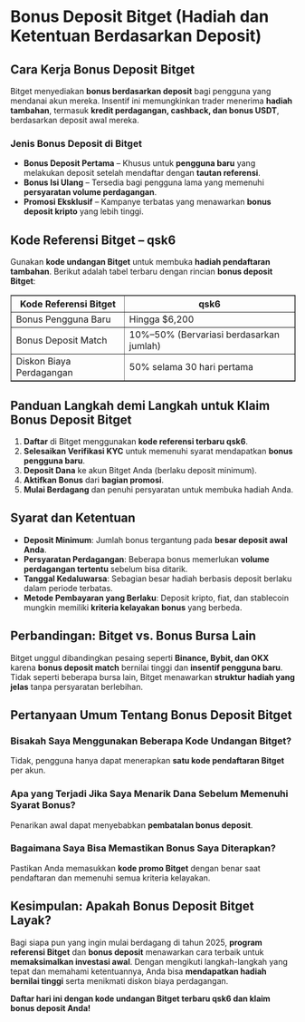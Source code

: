<h1>Bonus Deposit Bitget (Hadiah dan Ketentuan Berdasarkan Deposit)</h1>
<h2>Cara Kerja Bonus Deposit Bitget</h2>
<p>Bitget menyediakan <strong>bonus berdasarkan deposit</strong> bagi pengguna yang mendanai akun mereka. Insentif ini memungkinkan trader menerima <strong>hadiah tambahan</strong>, termasuk <strong>kredit perdagangan, cashback, dan bonus USDT</strong>, berdasarkan deposit awal mereka.</p>

<h3>Jenis Bonus Deposit di Bitget</h3>
<ul>
    <li><strong>Bonus Deposit Pertama</strong> – Khusus untuk <strong>pengguna baru</strong> yang melakukan deposit setelah mendaftar dengan <strong>tautan referensi</strong>.</li>
    <li><strong>Bonus Isi Ulang</strong> – Tersedia bagi pengguna lama yang memenuhi <strong>persyaratan volume perdagangan</strong>.</li>
    <li><strong>Promosi Eksklusif</strong> – Kampanye terbatas yang menawarkan <strong>bonus deposit kripto</strong> yang lebih tinggi.</li>
</ul>

<h2>Kode Referensi Bitget – qsk6</h2>
<p>Gunakan <strong>kode undangan Bitget</strong> untuk membuka <strong>hadiah pendaftaran tambahan</strong>. Berikut adalah tabel terbaru dengan rincian <strong>bonus deposit Bitget</strong>:</p>

<table border="1">
    <tr>
        <th>Kode Referensi Bitget</th>
        <th>qsk6</th>
    </tr>
    <tr>
        <td>Bonus Pengguna Baru</td>
        <td>Hingga $6,200</td>
    </tr>
    <tr>
        <td>Bonus Deposit Match</td>
        <td>10%–50% (Bervariasi berdasarkan jumlah)</td>
    </tr>
    <tr>
        <td>Diskon Biaya Perdagangan</td>
        <td>50% selama 30 hari pertama</td>
    </tr>
</table>

<h2>Panduan Langkah demi Langkah untuk Klaim Bonus Deposit Bitget</h2>
<ol>
    <li><strong>Daftar</strong> di Bitget menggunakan <strong>kode referensi terbaru qsk6</strong>.</li>
    <li><strong>Selesaikan Verifikasi KYC</strong> untuk memenuhi syarat mendapatkan <strong>bonus pengguna baru</strong>.</li>
    <li><strong>Deposit Dana</strong> ke akun Bitget Anda (berlaku deposit minimum).</li>
    <li><strong>Aktifkan Bonus</strong> dari <strong>bagian promosi</strong>.</li>
    <li><strong>Mulai Berdagang</strong> dan penuhi persyaratan untuk membuka hadiah Anda.</li>
</ol>

<h2>Syarat dan Ketentuan</h2>
<ul>
    <li><strong>Deposit Minimum</strong>: Jumlah bonus tergantung pada <strong>besar deposit awal Anda</strong>.</li>
    <li><strong>Persyaratan Perdagangan</strong>: Beberapa bonus memerlukan <strong>volume perdagangan tertentu</strong> sebelum bisa ditarik.</li>
    <li><strong>Tanggal Kedaluwarsa</strong>: Sebagian besar hadiah berbasis deposit berlaku dalam periode terbatas.</li>
    <li><strong>Metode Pembayaran yang Berlaku</strong>: Deposit kripto, fiat, dan stablecoin mungkin memiliki <strong>kriteria kelayakan bonus</strong> yang berbeda.</li>
</ul>

<h2>Perbandingan: Bitget vs. Bonus Bursa Lain</h2>
<p>Bitget unggul dibandingkan pesaing seperti <strong>Binance, Bybit, dan OKX</strong> karena <strong>bonus deposit match</strong> bernilai tinggi dan <strong>insentif pengguna baru</strong>. Tidak seperti beberapa bursa lain, Bitget menawarkan <strong>struktur hadiah yang jelas</strong> tanpa persyaratan berlebihan.</p>

<h2>Pertanyaan Umum Tentang Bonus Deposit Bitget</h2>

<h3>Bisakah Saya Menggunakan Beberapa Kode Undangan Bitget?</h3>
<p>Tidak, pengguna hanya dapat menerapkan <strong>satu kode pendaftaran Bitget</strong> per akun.</p>

<h3>Apa yang Terjadi Jika Saya Menarik Dana Sebelum Memenuhi Syarat Bonus?</h3>
<p>Penarikan awal dapat menyebabkan <strong>pembatalan bonus deposit</strong>.</p>

<h3>Bagaimana Saya Bisa Memastikan Bonus Saya Diterapkan?</h3>
<p>Pastikan Anda memasukkan <strong>kode promo Bitget</strong> dengan benar saat pendaftaran dan memenuhi semua kriteria kelayakan.</p>

<h2>Kesimpulan: Apakah Bonus Deposit Bitget Layak?</h2>
<p>Bagi siapa pun yang ingin mulai berdagang di tahun 2025, <strong>program referensi Bitget</strong> dan <strong>bonus deposit</strong> menawarkan cara terbaik untuk <strong>memaksimalkan investasi awal</strong>. Dengan mengikuti langkah-langkah yang tepat dan memahami ketentuannya, Anda bisa <strong>mendapatkan hadiah bernilai tinggi</strong> serta menikmati diskon biaya perdagangan.</p>

<p><strong>Daftar hari ini dengan kode undangan Bitget terbaru qsk6 dan klaim bonus deposit Anda!</strong></p>
